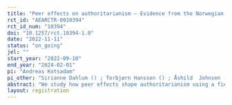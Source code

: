 ```yaml
---
title: "Peer effects on authoritarianism – Evidence from the Norwegian Armed Forces"
rct_id: "AEARCTR-0010394"
rct_id_num: "10394"
doi: "10.1257/rct.10394-1.0"
date: "2022-11-11"
status: "on_going"
jel: ""
start_year: "2022-09-10"
end_year: "2024-02-01"
pi: "Andreas Kotsadam"
pi_other: "Sirianne Dahlum () ; Torbjørn Hansson () ; Åshild  Johnsen () ; Alexander Wuttke () "
abstract: "We study how peer effects shape authoritarianism using a field experiment in the Norwegian Armed Forces. In particular, we ask: Does random assignment to people with different levels of authoritarian orientations make soldiers more or less authoritarian? In addition, we hope to answer the following questions: How does authoritarianism change during military service? Does information about peers' authoritarian preference change individual beliefs and orientations?"
layout: registration
---
```



